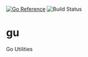 [![Go Reference](https://pkg.go.dev/badge/github.com/dcilke/gu.svg)](https://pkg.go.dev/github.com/dcilke/gu)
![Build Status](https://github.com/dcilke/gu/actions/workflows/ci.yml/badge.svg)

# gu

Go Utilities
